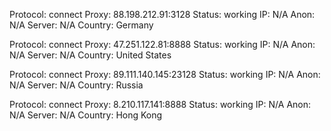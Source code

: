 Protocol: connect
Proxy: 88.198.212.91:3128
Status: working
IP: N/A
Anon: N/A
Server: N/A
Country: Germany

Protocol: connect
Proxy: 47.251.122.81:8888
Status: working
IP: N/A
Anon: N/A
Server: N/A
Country: United States

Protocol: connect
Proxy: 89.111.140.145:23128
Status: working
IP: N/A
Anon: N/A
Server: N/A
Country: Russia

Protocol: connect
Proxy: 8.210.117.141:8888
Status: working
IP: N/A
Anon: N/A
Server: N/A
Country: Hong Kong

